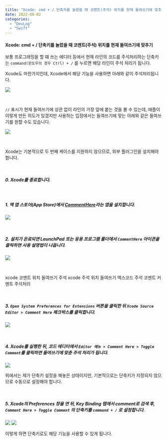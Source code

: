 ```yaml
---
title: "Xcode: cmd + / 단축키를 눌렀을 때 코멘트(주석) 위치를 현재 들여쓰기에 맞추기 (CommentHere)"
date: 2022-08-02
categories: 
  - "DevLog"
  - "Swift"
---
```


#### **Xcode: cmd + / 단축키를 눌렀을 때 코멘트(주석) 위치를 현재 들여쓰기에 맞추기**

보통 프로그래밍을 할 떄 쓰는 에디터 등에서 현재 라인의 코드를 주석처리하는 단축키는 `command(윈도우의 경우 Ctrl) + /` 를 누르면 해당 라인이 주석 처리가 됩니다.

Xcode도 마찬가지인데, Xcode에서 해당 기능을 사용하면 아래와 같이 주석처리됩니다.

 ![](/assets/img/wp-content/uploads/2022/08/스크린샷-2022-08-03-오전-2.03.34.jpg)

 

`//` 표시가 현재 들여쓰기에 상관 없이 라인의 가장 앞에 붙는 것을 볼 수 있는데, 애플이 이렇게 만든 의도가 있겠지만 사용하는 입장에서는 들여쓰기에 맞는 아래와 같은 들여쓰기를 원할 수도 있습니다.

 ![](/assets/img/wp-content/uploads/2022/08/스크린샷-2022-08-03-오전-2.11.56.jpg)

 

Xcode는 기본적으로 두 번째 케이스를 지원하지 않으므로, 외부 플러그인을 설치해야 합니다.

 

##### **0\. Xcode를 종료합니다.**

 

##### **1\. 맥 앱 스토어(App Store)에서 [CommentHere](https://apps.apple.com/us/app/comment-here/id1406737173?mt=12)라는 앱을 설치합니다.**

 ![](/assets/img/wp-content/uploads/2022/08/스크린샷-2022-08-03-오전-2.14.56.jpg)

 

##### **2\. 설치가 온료되면 LaunchPad 또는 응용 프로그램 폴더에서 `CommentHere` 아이콘을 클릭하면 사용 설명법이 나옵니다.**

 ![](/assets/img/wp-content/uploads/2022/08/스크린샷-2022-08-03-오전-2.15.54.jpg)

 

xcode 코멘트 위치 들여쓰기 주석 xcode 주석 위치 들여쓰기 엑스코드 주석 코멘트 커멘트 주석처리

 

##### **3\. `Open System Preferences for Extensions` 버튼을 클릭한 뒤 `Xcode Source Editor > Comment Here` 체크박스를 클릭합니다.**

 ![](/assets/img/wp-content/uploads/2022/08/스크린샷-2022-08-03-오전-2.17.34.jpg)

 

##### **4\. Xcode를 실행한 뒤, 코드 에디터에서 `Editor 메뉴 > Comment Here > Toggle Comment`를 클릭하면 들여쓰기에 맞춘 주석 처리가 됩니다.** 

 ![](/assets/img/wp-content/uploads/2022/08/스크린샷-2022-08-03-오전-2.21.50.jpg)

위에서는 제가 단축키 설정을 해놓은 상태이지만, 기본적으로는 단축키가 지정되지 않으므로 수동으로 설정해야 합니다.

 

##### **5\. Xcode의 Preferences 창을 연 뒤, Key Binding 탭에서 comment로 검색 후, `Comment Here > Toggle Comment` 의 단축키를 `command + /` 로 설정합니다.**

 ![](/assets/img/wp-content/uploads/2022/08/스크린샷-2022-08-03-오전-2.24.40.jpg)  ![](/assets/img/wp-content/uploads/2022/08/스크린샷-2022-08-03-오전-2.25.57.jpg)

이렇게 하면 단축키로도 해당 기능을 사용할 수 있게 됩니다.
